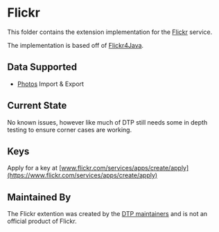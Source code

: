 # Flickr
This folder contains the extension implementation for the
[Flickr](https://www.flickr.com) service.

The implementation is based off of [Flickr4Java](https://github.com/boncey/Flickr4Java).

## Data Supported

 - [Photos](src/main/java/org/dataportabilityproject/datatransfer/flickr/photos) Import & Export

## Current State
No known issues, however like much of DTP still needs some in depth testing to ensure corner
cases are working.

## Keys

Apply for a key at [www.flickr.com/services/apps/create/apply](https://www.flickr.com/services/apps/create/apply)

## Maintained By

The Flickr extention was created by the
[DTP maintainers](portability-maintainers@googlegroups.com)
and is not an official product of Flickr.
